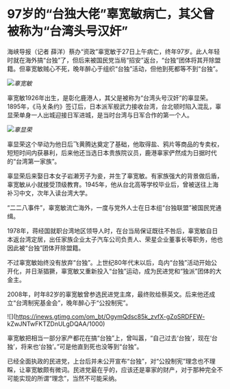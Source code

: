 # 97岁的“台独大佬”辜宽敏病亡，其父曾被称为“台湾头号汉奸”

海峡导报（记者
薛洋）蔡办“资政”辜宽敏于27日上午病亡，终年97岁。此人年轻时就在海外搞“台独”了，但后来被国民党当局“招安”返台，“台独”团体将其开除盟籍。但辜宽敏贼心不死，晚年醉心于组织“台独”活动，但他到死都等不到“台独”。

![](https://inews.gtimg.com/om_bt/OsHip4GpaPZf8AUmYCZv_VQZfLMW41JUzJhNa7aQECdjwAA/1000)_辜宽敏_

辜宽敏1926年出生，是彰化鹿港人，其父是被称为“台湾头号汉奸”的辜显荣。1895年，《马关条约》签订后，日本派军舰武力接收台湾，台北顿时陷入混乱，辜显荣单身一人出城迎接日军进城，是当时台湾与日军合作的第一个人。

![](https://inews.gtimg.com/om_bt/ONYtsJoDYoXhLTbkUPOZMIfHoUEhcNxTxujgAwIR4BbRUAA/1000)_辜显荣_

辜显荣这个举动为他日后飞黄腾达奠定了基础，他取得盐、鸦片等商品的专卖权，短短时间内获暴利，后来他还当选日本贵族院议员，鹿港辜家俨然成为日据时代的“台湾第一家族”。

辜显荣后来娶日本女子岩濑芳子为妾，并生了辜宽敏。有家族强大的背景做后盾，辜宽敏从小就接受顶级教育。1945年，他从台北高等学校毕业后，曾被送往上海补习中文，次年入读台湾大学。

“二二八事件”，辜宽敏流亡海外，一度与党外人士在日本组“台独联盟”被国民党通缉。

1978年，蒋经国就职台湾地区领导人时，在台当局保证既往不咎后，辜宽敏自日本返台湾定居，出任家族企业太子汽车公司负责人、荣星企业董事长等职务，他也因此被“台独”团体开除盟籍。

不过辜宽敏始终没有放弃“台独”。上世纪80年代末以后，岛内“台独”活动开始公开化，并日渐猖獗，辜宽敏又重新投入“台独”运动，成为民进党和“独派”团体的大金主。

2008年，时年82岁的辜宽敏曾参选民进党主席，最终败给蔡英文。后来他还成立“台湾制宪基金会”，晚年醉心于“公投制宪”。

![](https://inews.gtimg.com/om_bt/OgymQdsc85k_zvfX-gZoSRDFEW-
kZwJNTwFKTZDnULgDQAA/1000)

辜宽敏把相当一部分家产都花在搞“台独”上，曾叫嚣，“自己过去‘台独’，现在‘台独’，将来也‘台独’。”可是他直到死也没等到“台独”。

已经全面执政的民进党，上台后并未公开宣布“台独”，对“公投制宪”理念也不理睬，让辜宽敏颇有微词。民进党最在乎的，应该还是辜家的财产，对于那种完全不可能实现的所谓“理念”，当然不可能采纳。

